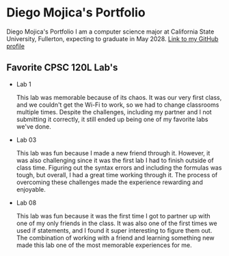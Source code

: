 # Diego Mojica's Portfolio 

Diego Mojica's Portfolio I am a computer science major at California State University, Fullerton, expecting to graduate in May 2028.
[Link to my GitHub profile](https://github.com/Diegomojica1)

## Favorite CPSC 120L Lab's
* Lab 1

  This lab was memorable because of its chaos. It was our very first class, and we couldn't get the Wi-Fi to work, so we had to change classrooms multiple times. Despite the challenges, including my partner and I not submitting it correctly, it still ended up being one of my favorite labs we've done.

* Lab 03

  This lab was fun because I made a new friend through it. However, it was also challenging since it was the first lab I had to finish outside of class time. Figuring out the syntax errors and including the formulas was tough, but overall, I had a great time working through it. The process of overcoming these challenges made the experience rewarding and enjoyable.

* Lab 08 

   This lab was fun because it was the first time I got to partner up with one of my only friends in the class. It was also one of the first times we used if statements, and I found it super interesting to figure them out. The combination of working with a friend and learning something new made this lab one of the most memorable experiences for me.
